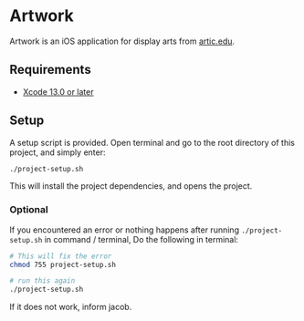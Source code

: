 # Artwork

Artwork is an iOS application for display arts from [artic.edu](https://artic.edu).

## Requirements

* [Xcode 13.0 or later](https://xcodereleases.com/)

## Setup

A setup script is provided. Open terminal and go to the root directory of this project, and simply enter:

```bash
./project-setup.sh
```
This will install the project dependencies, and opens the project.

### Optional

If you encountered an error or nothing happens after running ```./project-setup.sh``` in command / terminal, Do the following in terminal:

```bash
# This will fix the error
chmod 755 project-setup.sh

# run this again
./project-setup.sh
```

If it does not work, inform jacob.
